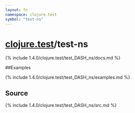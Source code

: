 ```yaml
---
layout: fn
namespace: clojure.test
symbol: "test-ns"
---
```


# [clojure.test](../)/test-ns

{% include 1.4.0/clojure.test/test_DASH_ns/docs.md %}

##Examples

{% include 1.4.0/clojure.test/test_DASH_ns/examples.md %}
## Source
{% include 1.4.0/clojure.test/test_DASH_ns/src.md %}

